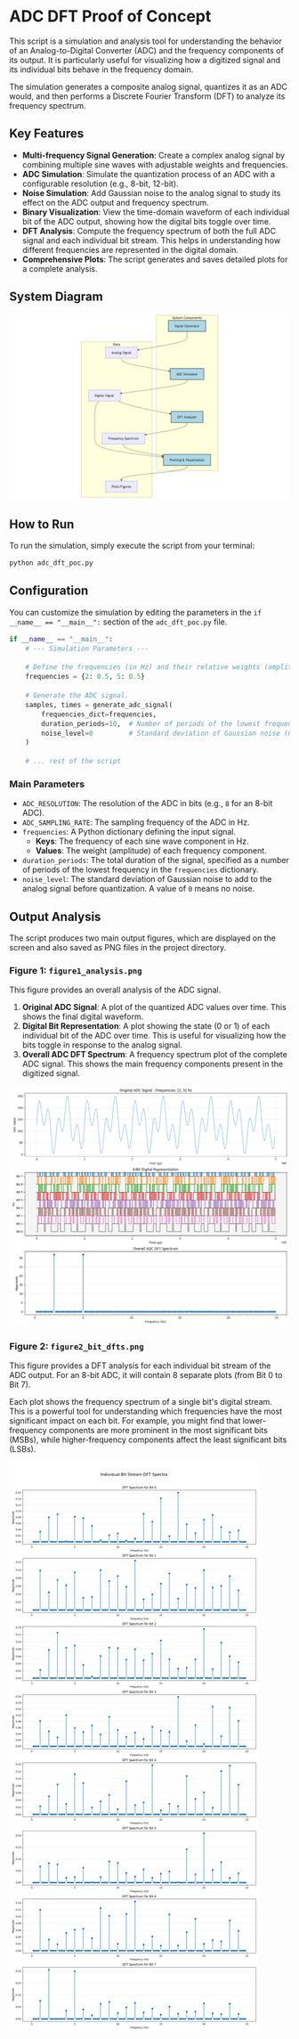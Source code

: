# ADC DFT Proof of Concept

This script is a simulation and analysis tool for understanding the behavior of an Analog-to-Digital Converter (ADC) and the frequency components of its output. It is particularly useful for visualizing how a digitized signal and its individual bits behave in the frequency domain.

The simulation generates a composite analog signal, quantizes it as an ADC would, and then performs a Discrete Fourier Transform (DFT) to analyze its frequency spectrum.

## Key Features

- **Multi-frequency Signal Generation**: Create a complex analog signal by combining multiple sine waves with adjustable weights and frequencies.
- **ADC Simulation**: Simulate the quantization process of an ADC with a configurable resolution (e.g., 8-bit, 12-bit).
- **Noise Simulation**: Add Gaussian noise to the analog signal to study its effect on the ADC output and frequency spectrum.
- **Binary Visualization**: View the time-domain waveform of each individual bit of the ADC output, showing how the digital bits toggle over time.
- **DFT Analysis**: Compute the frequency spectrum of both the full ADC signal and each individual bit stream. This helps in understanding how different frequencies are represented in the digital domain.
- **Comprehensive Plots**: The script generates and saves detailed plots for a complete analysis.

## System Diagram

![System Diagram](diagram.png)

## How to Run

To run the simulation, simply execute the script from your terminal:

```bash
python adc_dft_poc.py
```

## Configuration

You can customize the simulation by editing the parameters in the `if __name__ == "__main__":` section of the `adc_dft_poc.py` file.

```python
if __name__ == "__main__":
    # --- Simulation Parameters ---

    # Define the frequencies (in Hz) and their relative weights (amplitudes).
    frequencies = {2: 0.5, 5: 0.5}

    # Generate the ADC signal.
    samples, times = generate_adc_signal(
        frequencies_dict=frequencies,
        duration_periods=10,  # Number of periods of the lowest frequency to generate.
        noise_level=0         # Standard deviation of Gaussian noise (0-1).
    )
    
    # ... rest of the script
```

### Main Parameters

- `ADC_RESOLUTION`: The resolution of the ADC in bits (e.g., `8` for an 8-bit ADC).
- `ADC_SAMPLING_RATE`: The sampling frequency of the ADC in Hz.
- `frequencies`: A Python dictionary defining the input signal.
    - **Keys**: The frequency of each sine wave component in Hz.
    - **Values**: The weight (amplitude) of each frequency component.
- `duration_periods`: The total duration of the signal, specified as a number of periods of the lowest frequency in the `frequencies` dictionary.
- `noise_level`: The standard deviation of Gaussian noise to add to the analog signal before quantization. A value of `0` means no noise.

## Output Analysis

The script produces two main output figures, which are displayed on the screen and also saved as PNG files in the project directory.

### Figure 1: `figure1_analysis.png`

This figure provides an overall analysis of the ADC signal.

1.  **Original ADC Signal**: A plot of the quantized ADC values over time. This shows the final digital waveform.
2.  **Digital Bit Representation**: A plot showing the state (0 or 1) of each individual bit of the ADC over time. This is useful for visualizing how the bits toggle in response to the analog signal.
3.  **Overall ADC DFT Spectrum**: A frequency spectrum plot of the complete ADC signal. This shows the main frequency components present in the digitized signal.

![Figure 1 Analysis](figure1_analysis.png)

### Figure 2: `figure2_bit_dfts.png`

This figure provides a DFT analysis for each individual bit stream of the ADC output. For an 8-bit ADC, it will contain 8 separate plots (from Bit 0 to Bit 7).

Each plot shows the frequency spectrum of a single bit's digital stream. This is a powerful tool for understanding which frequencies have the most significant impact on each bit. For example, you might find that lower-frequency components are more prominent in the most significant bits (MSBs), while higher-frequency components affect the least significant bits (LSBs).

![Figure 2 Bit DFTs](figure2_bit_dfts.png)